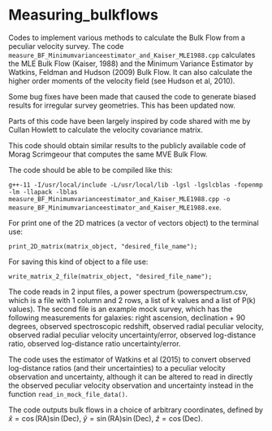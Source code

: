 # Measuring_bulkflows
Codes to implement various methods to calculate the Bulk Flow from a peculiar velocity survey. The code `measure_BF_Minimumvarianceestimator_and_Kaiser_MLE1988.cpp` calculates the MLE Bulk Flow (Kaiser, 1988) and the Minimum Variance Estimator by Watkins, Feldman and Hudson (2009) Bulk Flow. It can also calculate the higher order moments of the velocity field (see Hudson et al, 2010). 

Some bug fixes have been made that caused the code to generate biased results for irregular survey geometries. This has been updated now. 

Parts of this code have been largely inspired by code shared with me by Cullan Howlett to calculate the velocity covariance matrix.

This code should obtain similar results to the publicly available code of Morag Scrimgeour that computes the same MVE Bulk Flow.

The code should be able to be compiled like this: 

`g++-11 -I/usr/local/include -L/usr/local/lib -lgsl -lgslcblas -fopenmp -lm -llapack -lblas measure_BF_Minimumvarianceestimator_and_Kaiser_MLE1988.cpp -o measure_BF_Minimumvarianceestimator_and_Kaiser_MLE1988.exe`.

For print one of the 2D matrices (a vector of vectors object) to the terminal use: 

`print_2D_matrix(matrix_object, "desired_file_name");` 

For saving this kind of object to a file use: 

`write_matrix_2_file(matrix_object, "desired_file_name");`

The code reads in 2 input files, a power spectrum (powerspectrum.csv, which is a file with 1 column and 2 rows, a list of k values and a list of P(k) values). The second file is an example mock survey, which has the following measurements for galaxies: right ascension, declination + 90 degrees, observed spectroscopic redshift, observed radial peculiar velocity,  observed radial peculiar velocity uncertainty/error, observed log-distance ratio, observed log-distance ratio uncertainty/error. 

The code uses the estimator of Watkins et al (2015) to convert observed log-distance ratios (and their uncertainties) to a peculiar velocity observation and uncertainty, although it can be altered to read in directly the observed peculiar velocity observation and uncertainty instead in the function `read_in_mock_file_data()`.

The code outputs bulk flows in a choice of arbitrary coordinates, defined by 
$\hat{x} = \cos(\mathrm{RA})\sin(\mathrm{Dec})$,
$\hat{y} = \sin(\mathrm{RA})\sin(\mathrm{Dec})$, 
$\hat{z} = \cos(\mathrm{Dec})$. 
